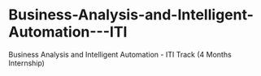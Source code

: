 # Business-Analysis-and-Intelligent-Automation---ITI
Business Analysis and Intelligent Automation - ITI Track (4 Months Internship)
